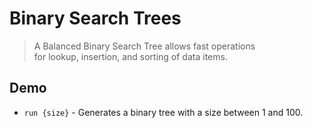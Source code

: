 # Binary Search Trees

> A Balanced Binary Search Tree allows fast operations  
> for lookup, insertion, and sorting of data items.

## Demo
- `run {size}` - Generates a binary tree with a size between 1 and 100.